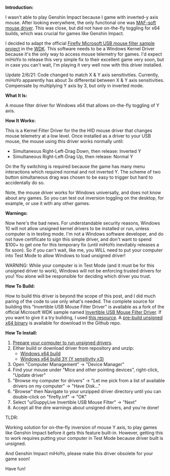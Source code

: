 **Introduction:**

I wasn't able to play Genshin Impact because I game with inverted-y axis mouse.  After looking everywhere, the only functional one was [MAF-soft mouse driver](https://www.maf-soft.de/mafmouse/).  This was close, but did not have on-the-fly toggling for x64 builds, which was crucial for games like Genshin Impact.

I decided to adapt the official [Firefly Microsoft USB mouse filter sample project](https://github.com/microsoft/Windows-driver-samples/tree/master/hid/firefly) in the [WDK](https://docs.microsoft.com/en-us/windows-hardware/drivers/download-the-wdk).  This software needs to be a Windows Kernel Driver because it's the only way to access mouse telemetry for games.  I'd expect miHoYo to release this very simple fix to their excellent game very soon, but in case you can't wait, I'm playing it very well now with this driver installed.

Update 2/6/21: Code changed to match X & Y axis sensitivities.  Currently, miHoYo apparently has about 3x differental between X & Y axis sensitivities.  Compensate by multiplying Y axis by 3, but only in inverted mode.

**What It Is:**

A mouse filter driver for Windows x64 that allows on-the-fly toggling of Y axis.

**How It Works:**

This  is a Kernel Filter Driver for the the HID mouse driver that changes mouse telemetry at a low level.
Once installed as a driver to your USB mouse, the mouse using this driver works normally until:

* Simultaneous Right-Left-Drag Down, then release: Inverted Y
* Simultaneous Right-Left-Drag Up, then release: Normal Y

On the fly switching is required because the game has many menu interactions which required normal and not inverted Y. The scheme of two button simultaneous drag was chosen to be easy to trigger but hard to accidentally do so.

Note, the mouse driver works for Windows universally, and does not know about any games.  So you can test out inversion toggling on the desktop, for example, or use it with any other games.

**Warnings:**

Now here's the bad news.  For understandable security reasons, Windows 10 will not allow unsigned kernel drivers to be installed or run, unless computer is in testing mode.  I'm not a Windows software developer, and do not have certificate to sign this simple driver, and don't want to spend $100+ to get one for this temporary fix (until miHoYo inevitably releases a fix soon).  So if you can't wait, like me, you WILL need to put your computer into Test Mode to allow Windows to load unsigned driver!

WARNING: While your computer is in Test Mode (and it must be for this unsigned driver to work), Windows will not be enforcing trusted drivers for you!  You alone will be responsible for deciding which driver you trust.

**How To Build:**

How to build this driver is beyond the scope of this post, and I did much paring of the code to use only what's needed.  The complete source for building this "Invertible USB Mouse Filter Driver" is available as a fork of the official Microsoft WDK sample named [Invertible USB Mouse Filter Driver](https://github.com/tthk/Invertible-USB-Mouse-Driver-Filter-Driver).  If you want to give it a try building, I used [this resource](https://docs.microsoft.com/en-us/windows-hardware/drivers/develop/building-a-driver).  A [pre-build unsigned x64 binary](https://github.com/tthk/Invertible-USB-Mouse-Driver-Filter-Driver/blob/master/Invertible%20USB%20Mouse%20Filter.zip) is available for download in the Github repo.

**How To Install:**

1. [Prepare your computer to run unsigned drivers](https://www.maketecheasier.com/install-unsigned-drivers-windows10/).
2. Either build or download driver from repository and unzip:
	* [Windows x64 build](https://github.com/tthk/Windows-driver-samples/raw/master/Invertible%20USB%20Mouse%20Filter.zip)
	* [Windows x64 build 3Y (Y sensitivity x3)](https://github.com/tthk/Windows-driver-samples/raw/master/Invertible%20USB%20Mouse%20Filter%203Y.zip)
3. Open "Computer Management" -> "Device Manager"
4. Find your mouse under "Mice and other pointing devices", right-click, "Update driver"
5. "Browse my computer for drivers" -> "Let me pick from a list of available drivers on my computer" -> "Have Disk..."
6. "Browse" then Navigate to your unzipped driver directory until you can double-click on "firefly.inf" -> "OK"
7. Select "u/GuppyLive Invertible USB Mouse Filter" -> "Next"
8. Accept all the dire warnings about unsigned drivers, and you're done!


TLDR:

Working solution for on-the-fly inversion of mouse Y axis,  to play games like Genshin Impact before it gets this feature built-in.  However, getting this to work requires putting your computer in Test Mode because driver built is unsigned.

And Genshin Impact miHoYo, please make this driver obsolete for your game soon!

Have fun!  
